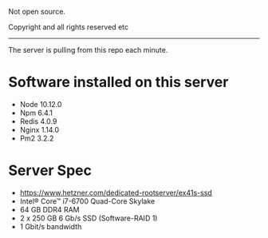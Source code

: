 Not open source.

Copyright and all rights reserved etc
________________________

The server is pulling from this repo each minute.

# Software installed on this server
* Node 10.12.0
* Npm 6.4.1
* Redis 4.0.9
* Nginx 1.14.0
* Pm2 3.2.2

# Server Spec
* https://www.hetzner.com/dedicated-rootserver/ex41s-ssd
* Intel® Core™ i7-6700 Quad-Core Skylake
* 64 GB DDR4 RAM
* 2 x 250 GB 6 Gb/s SSD (Software-RAID 1)
* 1 Gbit/s bandwidth
